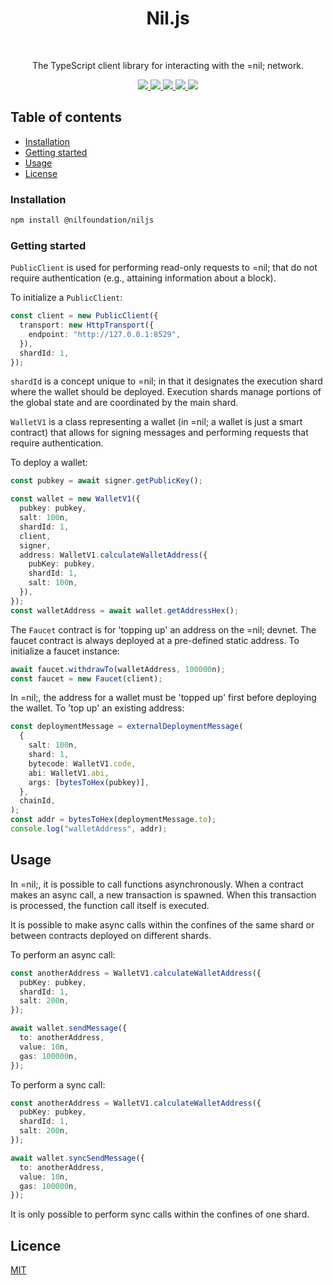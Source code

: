 <h1 align="center">Nil.js</h1>

<br />

<p align="center">
  The TypeScript client library for interacting with the =nil; network.
</p>

<row><p align="center">
  <a href="https://github.com/NilFoundation/nil.js/actions/workflows/build.yaml">
    <picture>
      <img src="https://img.shields.io/github/actions/workflow/status/NilFoundation/nil.js/actions/workflows/build.yaml?color=%23212121"/>
    </picture>
  </a>
  <a href="https://github.com/NilFoundation/nil.js/actions/workflows/build.yaml">
    <picture>
      <img src="https://img.shields.io/npm/dy/niljs"/>
    </picture>
  </a>
  <a href="https://github.com/NilFoundation/nil.js/actions/workflows/build.yaml">
    <picture>
      <img src="https://img.shields.io/github/stars/NilFoundation/nil.js"/>
    </picture>
  </a>
  <a href="https://github.com/NilFoundation/nil.js/actions/workflows/build.yaml">
    <picture>
      <img src="https://img.shields.io/npm/v/niljs"/>
    </picture>
  </a>
  <a href="https://github.com/NilFoundation/nil.js/actions/workflows/build.yaml">
    <picture>
      <img src="https://img.shields.io/github/forks/NilFoundation/nil.js"/>
    </picture>
  </a>
</p>
</row>

## Table of contents

- [Installation](#installation)
- [Getting started](#getting-started)
- [Usage](#usage)
- [License](#license)

### Installation

```bash
npm install @nilfoundation/niljs
```

### Getting started

`PublicClient` is used for performing read-only requests to =nil; that do not require authentication (e.g., attaining information about a block).

To initialize a `PublicClient`:

```typescript
const client = new PublicClient({
  transport: new HttpTransport({
    endpoint: "http://127.0.0.1:8529",
  }),
  shardId: 1,
});
```

`shardId` is a concept unique to =nil; in that it designates the execution shard where the wallet should be deployed. Execution shards manage portions of the global state and are coordinated by the main shard.

`WalletV1` is a class representing a wallet (in =nil; a wallet is just a smart contract) that allows for signing messages and performing requests that require authentication.

To deploy a wallet:

```typescript
const pubkey = await signer.getPublicKey();

const wallet = new WalletV1({
  pubkey: pubkey,
  salt: 100n,
  shardId: 1,
  client,
  signer,
  address: WalletV1.calculateWalletAddress({
    pubKey: pubkey,
    shardId: 1,
    salt: 100n,
  }),
});
const walletAddress = await wallet.getAddressHex();
```

The `Faucet` contract is for 'topping up' an address on the =nil; devnet. The faucet contract is always deployed at a pre-defined static address. To initialize a faucet instance:

```typescript
await faucet.withdrawTo(walletAddress, 100000n);
const faucet = new Faucet(client);
```

In =nil;, the address for a wallet must be 'topped up' first before deploying the wallet. To 'top up' an existing address:

```typescript
const deploymentMessage = externalDeploymentMessage(
  {
    salt: 100n,
    shard: 1,
    bytecode: WalletV1.code,
    abi: WalletV1.abi,
    args: [bytesToHex(pubkey)],
  },
  chainId,
);
const addr = bytesToHex(deploymentMessage.to);
console.log("walletAddress", addr);
```

## Usage

In =nil;, it is possible to call functions asynchronously. When a contract makes an async call, a new transaction is spawned. When this transaction is processed, the function call itself is executed. 

It is possible to make async calls within the confines of the same shard or between contracts deployed on different shards.

To perform an async call:

```typescript
const anotherAddress = WalletV1.calculateWalletAddress({
  pubKey: pubkey,
  shardId: 1,
  salt: 200n,
});

await wallet.sendMessage({
  to: anotherAddress,
  value: 10n,
  gas: 100000n,
});
```

To perform a sync call:

```typescript
const anotherAddress = WalletV1.calculateWalletAddress({
  pubKey: pubkey,
  shardId: 1,
  salt: 200n,
});

await wallet.syncSendMessage({
  to: anotherAddress,
  value: 10n,
  gas: 100000n,
});
```

It is only possible to perform sync calls within the confines of one shard.

## Licence

[MIT](./LICENSE)
